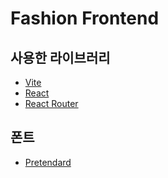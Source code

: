 # Fashion Frontend

## 사용한 라이브러리

- [Vite](https://vitejs.dev/)
- [React](https://react.dev/)
- [React Router](https://reactrouter.com/en/main)

## 폰트

- [Pretendard](https://github.com/orioncactus/pretendard)
